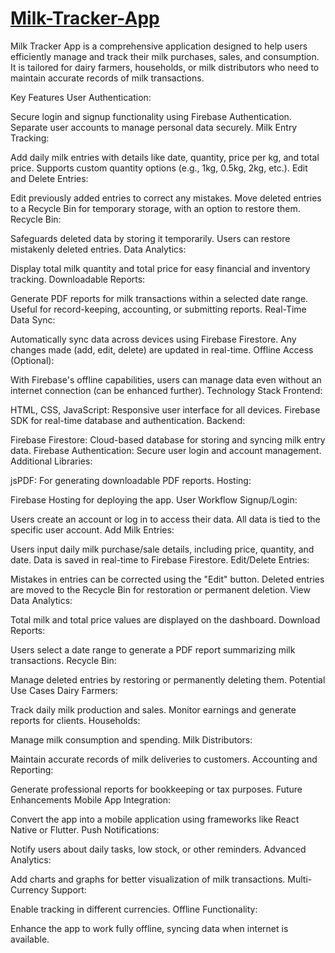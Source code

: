 # [Milk-Tracker-App]([https://milk-app-d34c3.web.app/])
Milk Tracker App is a comprehensive application designed to help users efficiently manage and track their milk purchases, sales, and consumption. It is tailored for dairy farmers, households, or milk distributors who need to maintain accurate records of milk transactions.

Key Features
User Authentication:

Secure login and signup functionality using Firebase Authentication.
Separate user accounts to manage personal data securely.
Milk Entry Tracking:

Add daily milk entries with details like date, quantity, price per kg, and total price.
Supports custom quantity options (e.g., 1kg, 0.5kg, 2kg, etc.).
Edit and Delete Entries:

Edit previously added entries to correct any mistakes.
Move deleted entries to a Recycle Bin for temporary storage, with an option to restore them.
Recycle Bin:

Safeguards deleted data by storing it temporarily.
Users can restore mistakenly deleted entries.
Data Analytics:

Display total milk quantity and total price for easy financial and inventory tracking.
Downloadable Reports:

Generate PDF reports for milk transactions within a selected date range.
Useful for record-keeping, accounting, or submitting reports.
Real-Time Data Sync:

Automatically sync data across devices using Firebase Firestore.
Any changes made (add, edit, delete) are updated in real-time.
Offline Access (Optional):

With Firebase's offline capabilities, users can manage data even without an internet connection (can be enhanced further).
Technology Stack
Frontend:

HTML, CSS, JavaScript: Responsive user interface for all devices.
Firebase SDK for real-time database and authentication.
Backend:

Firebase Firestore: Cloud-based database for storing and syncing milk entry data.
Firebase Authentication: Secure user login and account management.
Additional Libraries:

jsPDF: For generating downloadable PDF reports.
Hosting:

Firebase Hosting for deploying the app.
User Workflow
Signup/Login:

Users create an account or log in to access their data.
All data is tied to the specific user account.
Add Milk Entries:

Users input daily milk purchase/sale details, including price, quantity, and date.
Data is saved in real-time to Firebase Firestore.
Edit/Delete Entries:

Mistakes in entries can be corrected using the "Edit" button.
Deleted entries are moved to the Recycle Bin for restoration or permanent deletion.
View Data Analytics:

Total milk and total price values are displayed on the dashboard.
Download Reports:

Users select a date range to generate a PDF report summarizing milk transactions.
Recycle Bin:

Manage deleted entries by restoring or permanently deleting them.
Potential Use Cases
Dairy Farmers:

Track daily milk production and sales.
Monitor earnings and generate reports for clients.
Households:

Manage milk consumption and spending.
Milk Distributors:

Maintain accurate records of milk deliveries to customers.
Accounting and Reporting:

Generate professional reports for bookkeeping or tax purposes.
Future Enhancements
Mobile App Integration:

Convert the app into a mobile application using frameworks like React Native or Flutter.
Push Notifications:

Notify users about daily tasks, low stock, or other reminders.
Advanced Analytics:

Add charts and graphs for better visualization of milk transactions.
Multi-Currency Support:

Enable tracking in different currencies.
Offline Functionality:

Enhance the app to work fully offline, syncing data when internet is available.
